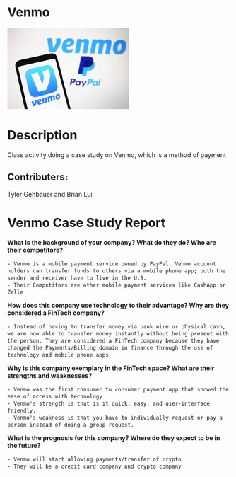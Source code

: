 # Venmo  

![venmoinage](venmoimage.jpeg)

# Description 
Class activity doing a case study on Venmo, which is a method of payment 

## **Contributers:** 
Tyler Gehbauer and
Brian Lui

# Venmo Case Study Report

**What is the background of your company? What do they do? Who are their competitors?**
````
- Venmo is a mobile payment service owned by PayPal. Venmo account holders can transfer funds to others via a mobile phone app; both the sender and receiver have to live in the U.S.
- Their Competitors are other mobile payment services like CashApp or Zelle
````

**How does this company use technology to their advantage? Why are they considered a FinTech company?**

```
- Instead of having to transfer money via bank wire or physical cash, we are now able to transfer money instantly without being present with the person. They are considered a FinTech company because they have changed the Payments/Billing domain in finance through the use of technology and mobile phone apps 
```

**Why is this company exemplary in the FinTech space? What are their strengths and weaknesses?**

```
- Venmo was the first consumer to consumer payment app that showed the ease of access with technology
- Venmo's strength is that is it quick, easy, and user-interface friendly.
- Venmo's weakness is that you have to individually request or pay a person instead of doing a group request.
```

**What is the prognosis for this company? Where do they expect to be in the future?**
```
- Venmo will start allowing payments/transfer of crypto
- They will be a credit card company and crypto company
```

